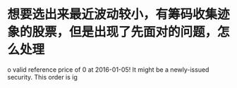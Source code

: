 # 想要选出来最近波动较小，有筹码收集迹象的股票，但是出现了先面对的问题，怎么处理

o valid reference price of 0 at 2016-01-05! It might be a newly-issued security. This order is ig   